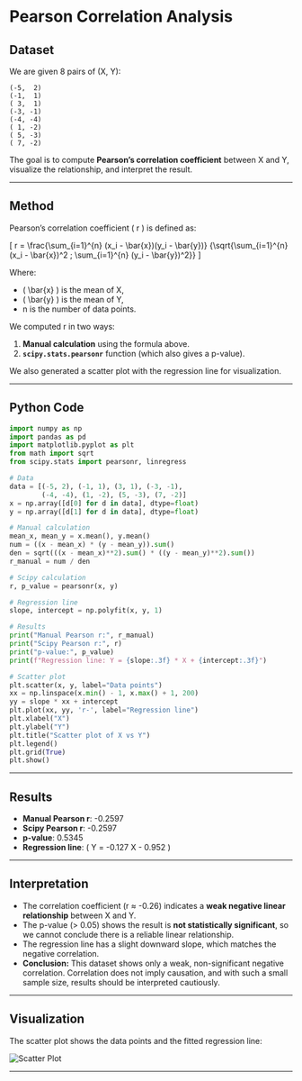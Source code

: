 # Pearson Correlation Analysis

## Dataset
We are given 8 pairs of (X, Y):

```
(-5,  2)
(-1,  1)
( 3,  1)
(-3, -1)
(-4, -4)
( 1, -2)
( 5, -3)
( 7, -2)
```

The goal is to compute **Pearson’s correlation coefficient** between X and Y, visualize the relationship, and interpret the result.

---

## Method

Pearson’s correlation coefficient \( r \) is defined as:

\[
r = \frac{\sum_{i=1}^{n} (x_i - \bar{x})(y_i - \bar{y})}
         {\sqrt{\sum_{i=1}^{n} (x_i - \bar{x})^2 \; \sum_{i=1}^{n} (y_i - \bar{y})^2}}
\]

Where:
- \( \bar{x} \) is the mean of X,
- \( \bar{y} \) is the mean of Y,
- n is the number of data points.

We computed r in two ways:
1. **Manual calculation** using the formula above.
2. **`scipy.stats.pearsonr`** function (which also gives a p-value).

We also generated a scatter plot with the regression line for visualization.

---

## Python Code

```python
import numpy as np
import pandas as pd
import matplotlib.pyplot as plt
from math import sqrt
from scipy.stats import pearsonr, linregress

# Data
data = [(-5, 2), (-1, 1), (3, 1), (-3, -1),
        (-4, -4), (1, -2), (5, -3), (7, -2)]
x = np.array([d[0] for d in data], dtype=float)
y = np.array([d[1] for d in data], dtype=float)

# Manual calculation
mean_x, mean_y = x.mean(), y.mean()
num = ((x - mean_x) * (y - mean_y)).sum()
den = sqrt(((x - mean_x)**2).sum() * ((y - mean_y)**2).sum())
r_manual = num / den

# Scipy calculation
r, p_value = pearsonr(x, y)

# Regression line
slope, intercept = np.polyfit(x, y, 1)

# Results
print("Manual Pearson r:", r_manual)
print("Scipy Pearson r:", r)
print("p-value:", p_value)
print(f"Regression line: Y = {slope:.3f} * X + {intercept:.3f}")

# Scatter plot
plt.scatter(x, y, label="Data points")
xx = np.linspace(x.min() - 1, x.max() + 1, 200)
yy = slope * xx + intercept
plt.plot(xx, yy, 'r-', label="Regression line")
plt.xlabel("X")
plt.ylabel("Y")
plt.title("Scatter plot of X vs Y")
plt.legend()
plt.grid(True)
plt.show()
```

---

## Results

- **Manual Pearson r**: -0.2597  
- **Scipy Pearson r**: -0.2597  
- **p-value**: 0.5345  
- **Regression line**: \( Y = -0.127 X - 0.952 \)

---

## Interpretation

- The correlation coefficient (r ≈ -0.26) indicates a **weak negative linear relationship** between X and Y.  
- The p-value (> 0.05) shows the result is **not statistically significant**, so we cannot conclude there is a reliable linear relationship.  
- The regression line has a slight downward slope, which matches the negative correlation.  
- **Conclusion:** This dataset shows only a weak, non-significant negative correlation. Correlation does not imply causation, and with such a small sample size, results should be interpreted cautiously.

---

## Visualization

The scatter plot shows the data points and the fitted regression line:

![Scatter Plot](corr_scatter.png)

---
